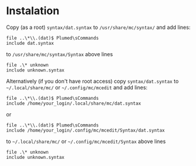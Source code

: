 # Instalation
Copy (as a root) `syntax/dat.syntax` to `/usr/share/mc/syntax/` and add lines:
```
file ..\*\\.(dat)$ Plumed\sCommands
include dat.syntax
```
to `/usr/share/mc/syntax/Syntax` above lines
```
file .\* unknown
include unknown.syntax
```

Alternatively (if you don't have root access) copy `syntax/dat.syntax` to `~/.local/share/mc/` or `~/.config/mc/mcedit` and add lines:
```
file ..\*\\.(dat)$ Plumed\sCommands
include /home/your_login/.local/share/mc/dat.syntax
```
or
```
file ..\*\\.(dat)$ Plumed\sCommands
include /home/your_login/.config/mc/mcedit/Syntax/dat.syntax
```
to `~/.local/share/mc/` or `~/.config/mc/mcedit/Syntax` above lines
```
file .\* unknown
include unknown.syntax
```
